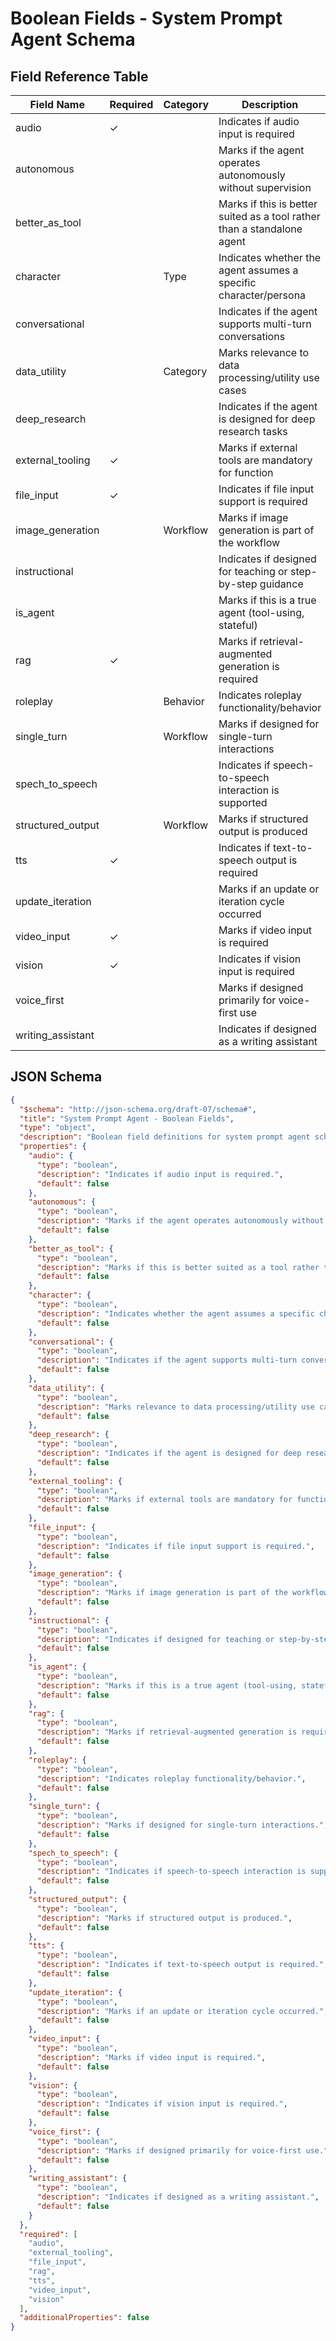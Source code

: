 # Boolean Fields - System Prompt Agent Schema

## Field Reference Table

| Field Name | Required | Category | Description |
|------------|----------|----------|-------------|
| audio | ✓ |  | Indicates if audio input is required |
| autonomous |  |  | Marks if the agent operates autonomously without supervision |
| better_as_tool |  |  | Marks if this is better suited as a tool rather than a standalone agent |
| character |  | Type | Indicates whether the agent assumes a specific character/persona |
| conversational |  |  | Indicates if the agent supports multi-turn conversations |
| data_utility |  | Category | Marks relevance to data processing/utility use cases |
| deep_research |  |  | Indicates if the agent is designed for deep research tasks |
| external_tooling | ✓ |  | Marks if external tools are mandatory for function |
| file_input | ✓ |  | Indicates if file input support is required |
| image_generation |  | Workflow | Marks if image generation is part of the workflow |
| instructional |  |  | Indicates if designed for teaching or step-by-step guidance |
| is_agent |  |  | Marks if this is a true agent (tool-using, stateful) |
| rag | ✓ |  | Marks if retrieval-augmented generation is required |
| roleplay |  | Behavior | Indicates roleplay functionality/behavior |
| single_turn |  | Workflow | Marks if designed for single-turn interactions |
| spech_to_speech |  |  | Indicates if speech-to-speech interaction is supported |
| structured_output |  | Workflow | Marks if structured output is produced |
| tts | ✓ |  | Indicates if text-to-speech output is required |
| update_iteration |  |  | Marks if an update or iteration cycle occurred |
| video_input | ✓ |  | Marks if video input is required |
| vision | ✓ |  | Indicates if vision input is required |
| voice_first |  |  | Marks if designed primarily for voice-first use |
| writing_assistant |  |  | Indicates if designed as a writing assistant |

## JSON Schema

```json
{
  "$schema": "http://json-schema.org/draft-07/schema#",
  "title": "System Prompt Agent - Boolean Fields",
  "type": "object",
  "description": "Boolean field definitions for system prompt agent schema",
  "properties": {
    "audio": {
      "type": "boolean",
      "description": "Indicates if audio input is required.",
      "default": false
    },
    "autonomous": {
      "type": "boolean",
      "description": "Marks if the agent operates autonomously without supervision.",
      "default": false
    },
    "better_as_tool": {
      "type": "boolean",
      "description": "Marks if this is better suited as a tool rather than a standalone agent.",
      "default": false
    },
    "character": {
      "type": "boolean",
      "description": "Indicates whether the agent assumes a specific character/persona.",
      "default": false
    },
    "conversational": {
      "type": "boolean",
      "description": "Indicates if the agent supports multi-turn conversations.",
      "default": false
    },
    "data_utility": {
      "type": "boolean",
      "description": "Marks relevance to data processing/utility use cases.",
      "default": false
    },
    "deep_research": {
      "type": "boolean",
      "description": "Indicates if the agent is designed for deep research tasks.",
      "default": false
    },
    "external_tooling": {
      "type": "boolean",
      "description": "Marks if external tools are mandatory for function.",
      "default": false
    },
    "file_input": {
      "type": "boolean",
      "description": "Indicates if file input support is required.",
      "default": false
    },
    "image_generation": {
      "type": "boolean",
      "description": "Marks if image generation is part of the workflow.",
      "default": false
    },
    "instructional": {
      "type": "boolean",
      "description": "Indicates if designed for teaching or step-by-step guidance.",
      "default": false
    },
    "is_agent": {
      "type": "boolean",
      "description": "Marks if this is a true agent (tool-using, stateful).",
      "default": false
    },
    "rag": {
      "type": "boolean",
      "description": "Marks if retrieval-augmented generation is required.",
      "default": false
    },
    "roleplay": {
      "type": "boolean",
      "description": "Indicates roleplay functionality/behavior.",
      "default": false
    },
    "single_turn": {
      "type": "boolean",
      "description": "Marks if designed for single-turn interactions.",
      "default": false
    },
    "spech_to_speech": {
      "type": "boolean",
      "description": "Indicates if speech-to-speech interaction is supported.",
      "default": false
    },
    "structured_output": {
      "type": "boolean",
      "description": "Marks if structured output is produced.",
      "default": false
    },
    "tts": {
      "type": "boolean",
      "description": "Indicates if text-to-speech output is required.",
      "default": false
    },
    "update_iteration": {
      "type": "boolean",
      "description": "Marks if an update or iteration cycle occurred.",
      "default": false
    },
    "video_input": {
      "type": "boolean",
      "description": "Marks if video input is required.",
      "default": false
    },
    "vision": {
      "type": "boolean",
      "description": "Indicates if vision input is required.",
      "default": false
    },
    "voice_first": {
      "type": "boolean",
      "description": "Marks if designed primarily for voice-first use.",
      "default": false
    },
    "writing_assistant": {
      "type": "boolean",
      "description": "Indicates if designed as a writing assistant.",
      "default": false
    }
  },
  "required": [
    "audio",
    "external_tooling",
    "file_input",
    "rag",
    "tts",
    "video_input",
    "vision"
  ],
  "additionalProperties": false
}
```
